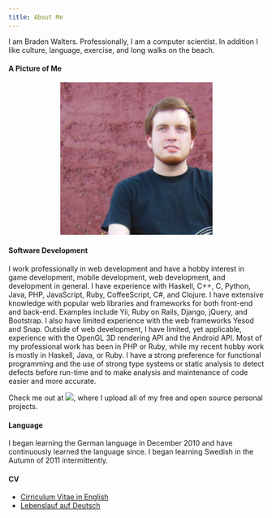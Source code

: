 ```yaml
---
title: About Me
---
```


I am Braden Walters. Professionally, I am a computer scientist. In addition I
like culture, language, exercise, and long walks on the beach.

#### A Picture of Me
<div style="text-align: center;"><img alt="Picture of Braden Walters" src="/images/DSCN1157.jpg" width="300px" /></div>

#### Software Development

I work professionally in web development and have a hobby interest in game
development, mobile development, web development, and development in general. I
have experience with Haskell, C++, C, Python, Java, PHP, JavaScript, Ruby,
CoffeeScript, C#, and Clojure. I have extensive knowledge with popular web
libraries and frameworks for both front-end and back-end. Examples include Yii,
Ruby on Rails, Django, jQuery, and Bootstrap. I also have limited experience
with the web frameworks Yesod and Snap. Outside of web development, I have
limited, yet applicable, experience with the OpenGL 3D rendering API and the
Android API. Most of my professional work has been in PHP or Ruby, while my
recent hobby work is mostly in Haskell, Java, or Ruby. I have a strong
preference for functional programming and the use of strong type systems or
static analysis to detect defects before run-time and to make analysis and
maintenance of code easier and more accurate.

Check me out at [<img src="http://monitorama.com/2013/images/github_logo.png" height="30px" />](https://github.com/meoblast001),
where I upload all of my free and open source personal projects.

#### Language

I began learning the German language in December 2010 and have continuously
learned the language since. I began learning Swedish in the Autumn of 2011
intermittently.

#### CV
 * [Cirriculum Vitae in English](../docs/cv-en.pdf)
 * [Lebenslauf auf Deutsch](../docs/cv-de.pdf)
